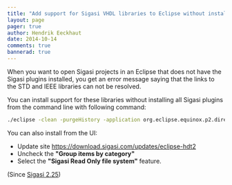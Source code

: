 ```yaml
---
title: "Add support for Sigasi VHDL libraries to Eclipse without installing all Sigasi plugins"
layout: page 
pager: true
author: Hendrik Eeckhaut
date: 2014-10-14
comments: true
bannerad: true
---
```



When you want to open Sigasi projects in an Eclipse that does not have the Sigasi plugins installed, you get an error message saying that the links to the STD and IEEE libraries can not be resolved.

You can install support for these libraries without installing all Sigasi plugins from the command line with following command:

```bash
./eclipse -clean -purgeHistory -application org.eclipse.equinox.p2.director -noSplash -repository https://download.sigasi.com/updates/eclipse-hdt2 -installIUs com.sigasi.hdt.readonlyfilesystem.feature.feature.group
```

You can also install from the UI:

* Update site <https://download.sigasi.com/updates/eclipse-hdt2>
* Uncheck the **"Group items by category"**
* Select the **"Sigasi Read Only file system"** feature.

(Since [Sigasi 2.25](/releasenotes/sigasi-2.25))